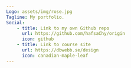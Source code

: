 ```yaml
---
Logo: assets/img/rose.jpg
Tagline: My portfolio.
Social:
    - title: Link to my own Github repo
      url: https://github.com/hafsaChy/origin
      icon: github
    - title: Link to course site
      url: https://dbwebb.se/design
      icon: canadian-maple-leaf
---
```

